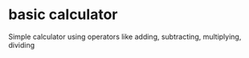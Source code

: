 # basic calculator
Simple calculator using operators like adding, subtracting, multiplying, dividing
